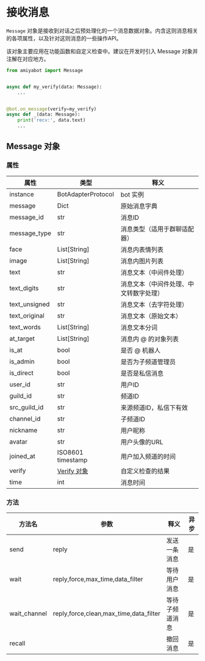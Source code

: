 # 接收消息

`Message` 对象是接收到对话之后预处理化的一个消息数据对象。内含这则消息相关的各项属性，以及针对这则消息的一些操作API。

该对象主要应用在功能函数和自定义检查中。建议在开发时引入 Message 对象并注解在对应地方。

```python {1}
from amiyabot import Message


async def my_verify(data: Message):
    ...


@bot.on_message(verify=my_verify)
async def _(data: Message):
    print('recv:', data.text)
    ...
```

## Message 对象

### 属性

| 属性            | 类型                                                                                            | 释义                  |
|---------------|-----------------------------------------------------------------------------------------------|---------------------|
| instance      | BotAdapterProtocol                                                                            | bot 实例              |
| message       | Dict                                                                                          | 原始消息字典              |
| message_id    | str                                                                                           | 消息ID                |
| message_type  | str                                                                                           | 消息类型（适用于群聊适配器）      |
| face          | List\[String]                                                                                 | 消息内表情列表             |
| image         | List\[String]                                                                                 | 消息内图片列表             |
| text          | str                                                                                           | 消息文本（中间件处理）         |
| text_digits   | str                                                                                           | 消息文本（中间件处理、中文转数字处理） |
| text_unsigned | str                                                                                           | 消息文本（去字符处理）         |
| text_original | str                                                                                           | 消息文本（原始文本）          |
| text_words    | List\[String]                                                                                 | 消息文本分词              |
| at_target     | List\[String]                                                                                 | 消息内 @ 的对象列表         |
| is_at         | bool                                                                                          | 是否 @ 机器人            |
| is_admin      | bool                                                                                          | 是否为子频道管理员           |
| is_direct     | bool                                                                                          | 是否是私信消息             |
| user_id       | str                                                                                           | 用户ID                |
| guild_id      | str                                                                                           | 频道ID                |
| src_guild_id  | str                                                                                           | 来源频道ID，私信下有效        |
| channel_id    | str                                                                                           | 子频道ID               |
| nickname      | str                                                                                           | 用户昵称                |
| avatar        | str                                                                                           | 用户头像的URL            |
| joined_at     | ISO8601 timestamp                                                                             | 用户加入频道的时间           |
| verify        | [Verify 对象](/develop/basic/messageHandler.html#%E8%87%AA%E5%AE%9A%E4%B9%89%E6%A3%80%E6%9F%A5) | 自定义检查的结果            |
| time          | int                                                                                           | 消息时间                |

### 方法

| 方法名          | 参数                                     | 释义      | 异步 |
|--------------|----------------------------------------|---------|----|
| send         | reply                                  | 发送一条消息  | 是  |
| wait         | reply,force,max_time,data_filter       | 等待用户消息  | 是  |
| wait_channel | reply,force,clean,max_time,data_filter | 等待子频道消息 | 是  |
| recall       |                                        | 撤回消息    | 是  |
